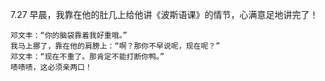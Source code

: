  7.27 早晨，我靠在他的肚几上给他讲《波斯语课》的情节，心满意足地讲完了！
   ```
   邓文丰：“你的脑袋靠着我好重哦。”
   我马上挪了，靠在他的肩膀上：“啊？那你不早说呢，现在呢？”
   邓文丰：“现在不重了。那肯定不能打断你鸭。”
   啧啧啧，这必须亲两口！
   ```
